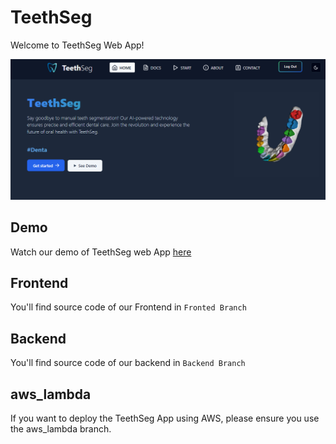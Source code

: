 # TeethSeg

Welcome to TeethSeg Web App! 

![app_image](assets/app_secreen.png)

## Demo

Watch our demo of TeethSeg web App [here](https://www.youtube.com/watch?v=vv0G7nkHsVo)

## Frontend 

You'll find source code of our Frontend in `Fronted Branch`

## Backend

You'll find source code of our backend in `Backend Branch`

## aws_lambda

If you want to deploy the TeethSeg App using AWS, please ensure you use the aws_lambda branch.

